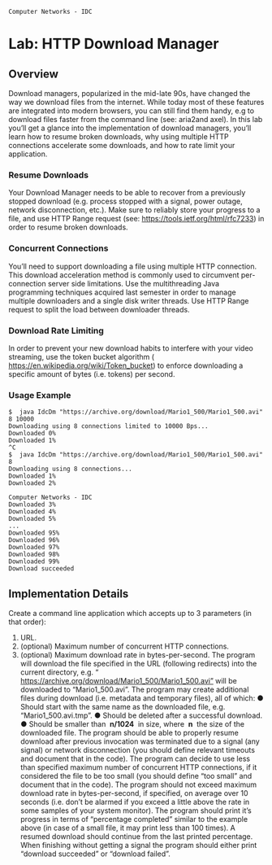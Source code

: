 ```
Computer Networks - IDC
```
# Lab: HTTP Download Manager

## Overview

Download managers, popularized in the mid-late 90s, have changed the way we download files from the
internet. While today most of these features are integrated into modern browsers, you can still find them handy,
e.g to download files faster from the command line (see: ​aria2​ and ​axel​).
In this lab you’ll get a glance into the implementation of download managers, you’ll learn how to resume
broken downloads, why using multiple HTTP connections accelerate some downloads, and how to rate limit
your application.

### Resume Downloads

Your Download Manager needs to be able to recover from a previously stopped download (e.g. process stopped
with a signal, power outage, network disconnection, etc.). Make sure to reliably store your progress to a file,
and use HTTP Range request (see: ​https://tools.ietf.org/html/rfc7233​) in order to resume broken downloads.

### Concurrent Connections

You’ll need to support downloading a file using multiple HTTP connection. This download acceleration method
is commonly used to circumvent per-connection server side limitations. Use the multithreading Java
programming techniques acquired last semester in order to manage multiple downloaders and a single disk
writer threads. Use HTTP Range request to split the load between downloader threads.

### Download Rate Limiting

In order to prevent your new download habits to interfere with your video streaming, use the token bucket
algorithm (​https://en.wikipedia.org/wiki/Token_bucket​) to enforce downloading a specific amount of bytes (i.e.
tokens) per second.

### Usage Example

```
$ ​ java IdcDm "https://archive.org/download/Mario1_500/Mario1_500.avi" 8 10000
Downloading using 8 connections limited to 10000 Bps...
Downloaded 0%
Downloaded 1%
^C
$ ​ java IdcDm "https://archive.org/download/Mario1_500/Mario1_500.avi" 8
Downloading using 8 connections...
Downloaded 1%
Downloaded 2%
```

```
Computer Networks - IDC
Downloaded 3%
Downloaded 4%
Downloaded 5%
...
Downloaded 95%
Downloaded 96%
Downloaded 97%
Downloaded 98%
Downloaded 99%
Download succeeded
```
## Implementation Details

Create a command line application which accepts up to 3 parameters (in that order):

1. URL.
2. (optional) Maximum number of concurrent HTTP connections.
3. (optional) Maximum download rate in bytes-per-second.
The program will download the file specified in the URL (following redirects) into the current directory, e.g.
“​https://archive.org/download/Mario1_500/Mario1_500.avi​” will be downloaded to “Mario1_500.avi”.
The program may create additional files during download (i.e. metadata and temporary files), all of which:
● Should start with the same name as the downloaded file, e.g. “Mario1_500.avi.tmp”.
● Should be deleted after a successful download.
● Should be smaller than ​ **n/1024** ​ in size, where ​ **n** ​ the size of the downloaded file.
The program should be able to properly resume download after previous invocation was terminated due to a
signal (any signal) or network disconnection (you should define relevant timeouts and document that in the
code).
The program can decide to use less than specified maximum number of concurrent HTTP connections, if it
considered the file to be too small (you should define “too small” and document that in the code).
The program should not exceed maximum download rate in bytes-per-second, if specified, on average over 10
seconds (i.e. don’t be alarmed if you exceed a little above the rate in some samples of your system monitor).
The program should print it’s progress in terms of “percentage completed” similar to the example above (in
case of a small file, it may print less than 100 times). A resumed download should continue from the last printed
percentage. When finishing without getting a signal the program should either print “download succeeded” or
“download failed”.
